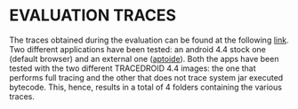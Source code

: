 # EVALUATION TRACES

The traces obtained during the evaluation can be found at the
following
[link](https://drive.google.com/drive/folders/0B6-PINSZBYUNaXFrY0lCTmNGNTA?usp=sharing).
Two different applications have been tested: an android 4.4 stock one
(default browser) and an external one
([aptoide](https://en.aptoide.com/)). Both the apps have been tested
with the two different TRACEDROID 4.4 images: the one that performs
full tracing and the other that does not trace system jar executed
bytecode. This, hence, results in a total of 4 folders containing the
various traces. 
